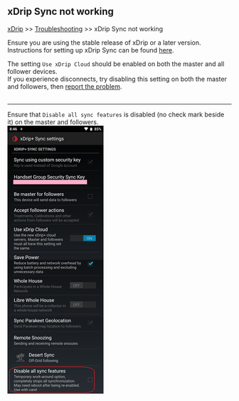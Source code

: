 ## xDrip Sync not working
[xDrip](../README.md) >> [Troubleshooting](./Troubleshooting_page.md) >> xDrip Sync not working  
  
Ensure you are using the stable release of xDrip or a later version.  
Instructions for setting up xDrip Sync can be found [here](./xDripSync.md).  
  
The setting `Use xDrip Cloud` should be enabled on both the master and all follower devices.  
If you experience disconnects, try disabling this setting on both the master and followers, then [report the problem](./Contact.md).    
<br>  
  
---  
  
Ensure that `Disable all sync features` is disabled (no check mark beside it) on the master and followers.  
![](./images/DisableAllSyncFeatures.png)  
  
